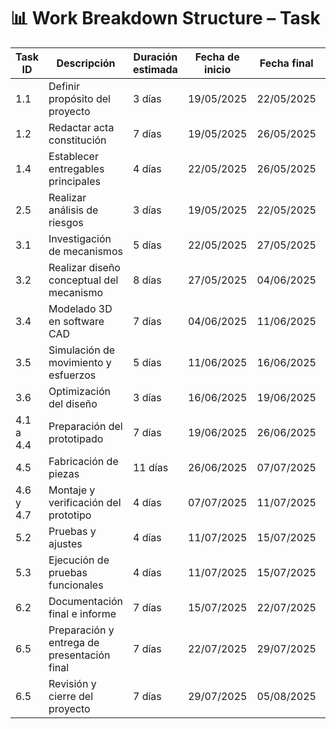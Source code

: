 # 📊 Work Breakdown Structure – Task

| Task ID    | Descripción                                      | Duración estimada | Fecha de inicio  | Fecha final   | Responsable              | Dependencia  |
|------------|--------------------------------------------------|-------------------|------------------|---------------|--------------------------|--------------|
| 1.1        | Definir propósito del proyecto                   | 3 días            | 19/05/2025       | 22/05/2025    | Todos                    | N/A          |
| 1.2        | Redactar acta constitución                       | 7 días            | 19/05/2025       | 26/05/2025    | Todos                    | 1.1          |
| 1.4        | Establecer entregables principales               | 4 días            | 22/05/2025       | 26/05/2025    | Kenia                    | 1.1          |
| 2.5        | Realizar análisis de riesgos                     | 3 días            | 19/05/2025       | 22/05/2025    | Carlos y Kenia           | N/A          |
| 3.1        | Investigación de mecanismos                      | 5 días            | 22/05/2025       | 27/05/2025    | Cesar y Santiago         | 1.1          |
| 3.2        | Realizar diseño conceptual del mecanismo         | 8 días            | 27/05/2025       | 04/06/2025    | Kenia, Cesar, Santiago   | 3.1          |
| 3.4        | Modelado 3D en software CAD                      | 7 días            | 04/06/2025       | 11/06/2025    | Juan Pablo y Cesar       | 3.2          |
| 3.5        | Simulación de movimiento y esfuerzos             | 5 días            | 11/06/2025       | 16/06/2025    | Kenia y Carlos           | 3.4          |
| 3.6        | Optimización del diseño                          | 3 días            | 16/06/2025       | 19/06/2025    | Juan Pablo y Santiago    | 3.5          |
| 4.1 a 4.4  | Preparación del prototipado                      | 7 días            | 19/06/2025       | 26/06/2025    | Kenia y Carlos           | 3.6          |
| 4.5        | Fabricación de piezas                            | 11 días           | 26/06/2025       | 07/07/2025    | Todos                    | 4.4          |
| 4.6 y 4.7  | Montaje y verificación del prototipo             | 4 días            | 07/07/2025       | 11/07/2025    | Kenia, Cesar y Carlos    | 4.5          |
| 5.2        | Pruebas y ajustes                                | 4 días            | 11/07/2025       | 15/07/2025    | Kenia, Carlos            | 4.7          |
| 5.3        | Ejecución de pruebas funcionales                 | 4 días            | 11/07/2025       | 15/07/2025    | Cesar, Santiago          | 4.7          |
| 6.2        | Documentación final e informe                    | 7 días            | 15/07/2025       | 22/07/2025    | Kenia, Carlos            | 5.3          |
| 6.5        | Preparación y entrega de presentación final      | 7 días            | 22/07/2025       | 29/07/2025    | Juan Pablo, Cesar        | 6.2          |
| 6.5        | Revisión y cierre del proyecto                   | 7 días            | 29/07/2025       | 05/08/2025    | Todos                    | 6.2          |
